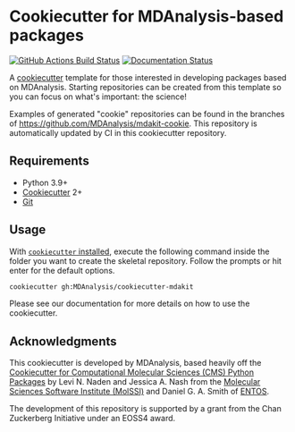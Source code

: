 # Cookiecutter for MDAnalysis-based packages
[//]: # (Badges)
[![GitHub Actions Build Status](https://github.com/MDAnalysis/cookiecutter-mdakit/actions/workflows/gh-ci.yaml/badge.svg)](https://github.com/MDAnalysis/cookiecutter-mdakit/actions?query=workflow%3A%22Cookiecutter+CI%22)
[![Documentation Status](https://readthedocs.org/projects/cookiecutter-mdakit/badge/?version=latest)](https://www.mdanalysis.org/cookiecutter-mdakit)


A [cookiecutter](https://github.com/audreyr/cookiecutter) template for those interested in developing
packages based on MDAnalysis. Starting repositories can be created from this template so you can focus on what's important: the science!

Examples of generated "cookie" repositories can be found in the branches of https://github.com/MDAnalysis/mdakit-cookie.
This repository is automatically updated by CI in this cookiecutter repository.


## Requirements

* Python 3.9+
* [Cookiecutter](http://cookiecutter.readthedocs.io/en/latest/installation.html) 2+
* [Git](https://git-scm.com/)

## Usage

With [`cookiecutter` installed](https://cookiecutter.readthedocs.io/en/latest/installation.html#install-cookiecutter),
execute the following command inside the folder you want to create the skeletal repository. Follow the prompts or hit enter for the default options.

```bash
cookiecutter gh:MDAnalysis/cookiecutter-mdakit
```

Please see our documentation for more details on how to use the cookiecutter.


## Acknowledgments

This cookiecutter is developed by MDAnalysis, based heavily off the
[Cookiecutter for Computational Molecular Sciences (CMS) Python Packages](https://github.com/MolSSI/cookiecutter-cms)
by Levi N. Naden and Jessica A. Nash
from the [Molecular Sciences Software Institute (MolSSI)](http://molssi.org/) and
Daniel G. A. Smith of [ENTOS](https://www.entos.ai/).

The development of this repository is supported by a grant from the Chan Zuckerberg Initiative under an EOSS4 award.
